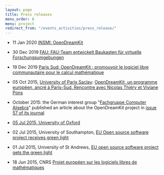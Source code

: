 ```yaml
---
layout: page
title: Press releases
menu_order: 8
menu: project
redirect_from: "/events_activities/press_release/"
---
```


* 11 Jan 2020 [INSMI: OpenDreamKit](http://www.cnrs.fr/insmi/spip.php?article3475)
* 30 Dec 2019 [FAU: FAU-Team entwickelt Baukasten für virtuelle Forschungsumgebungen](https://www.fau.de/2019/12/news/wissenschaft/werkzeuge-fuer-die-wissensgemeinschaft/)
* 19 Dec 2019 [Paris Sud: OpenDreamKit : promouvoir le logiciel libre communautaire pour le calcul mathématique](http://www.actu.u-psud.fr/fr/recherche/actualites-2019/opendreamkit-promouvoir-le-logiciel-libre-communautaire-pour-le-calcul-mathematique.html)

* 05 Oct 2015, [University of Paris Saclay](https://www.universite-paris-saclay.fr/en): [OpenDreamKit, un programme européen, ancré à Paris-Sud. Rencontre avec Nicolas Thiéry et Viviane Pons](http://www.media-paris-saclay.fr/opendreamkit-un-programme-europeen-ancre-a-paris-sud-rencontre-avec-nicolas-thiery-et-viviane-pons/)
* October 2015: the German interest group "[Fachgruppe Computer Algebra](http://www.fachgruppe-computeralgebra.de/)" published an article about the OpenDreamKit project in [issue 57 of its journal](http://www.fachgruppe-computeralgebra.de/data/CA-Rundbrief/car57.pdf)
* [05 Jul 2015, University of Oxford](http://www.cs.ox.ac.uk/news/954-full.html)
* 02 Jul 2015, University of Southampton, [EU Open source software project receives green light](http://cmg.soton.ac.uk/news/2015/07/open-source-software-project-receives-green/)
* 01 Jul 2015, University of St Andrews, [EU open source software project gets the green light](http://www.st-andrews.ac.uk/news/archive/2015/title,263113,en.php)
* 18 Jun 2015, CNRS [Projet européen sur les logiciels libres de mathématiques](http://www.cnrs.fr/CNRS-Hebdo/aquitaine/lettre.php?numero=664#actu13784)
